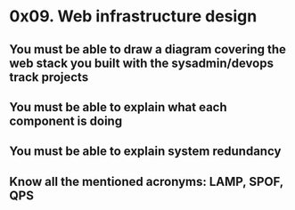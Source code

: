 # 0x09. Web infrastructure design

## You must be able to draw a diagram covering the web stack you built with the sysadmin/devops track projects
## You must be able to explain what each component is doing
## You must be able to explain system redundancy
## Know all the mentioned acronyms: LAMP, SPOF, QPS
